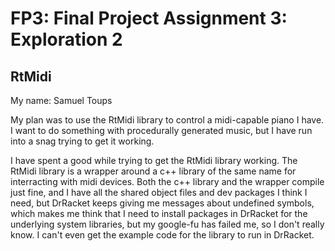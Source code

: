 # FP3: Final Project Assignment 3: Exploration 2

## RtMidi
My name: Samuel Toups

My plan was to use the RtMidi library to control a midi-capable piano I have. I want to do something with procedurally generated music, but I have run into a snag trying to get it working.

I have spent a good while trying to get the RtMidi library working. The RtMidi library is a wrapper around a c++ library of the same name for interracting with midi devices. Both the c++ library and the wrapper compile just fine, and I have all the shared object files and dev packages I think I need, but DrRacket keeps giving me messages about undefined symbols, which makes me think that I need to install packages in DrRacket for the underlying system libraries, but my google-fu has failed me, so I don't really know. I can't even get the example code for the library to run in DrRacket.
